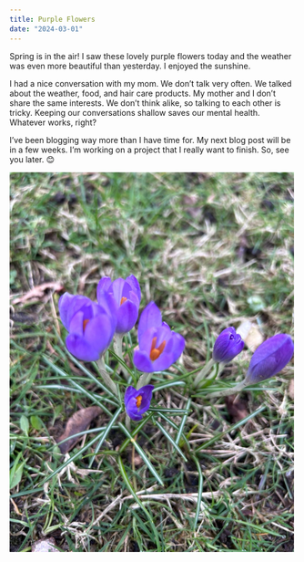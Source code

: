 ```yaml
---
title: Purple Flowers
date: "2024-03-01"
---
```


Spring is in the air! I saw these lovely purple flowers today and the weather was even more beautiful than yesterday. I enjoyed the sunshine.

I had a nice conversation with my mom.  We don’t talk very often. We talked about the weather, food, and hair care products. My mother and I don’t share the same interests. We don’t think alike, so talking to each other is tricky. Keeping our conversations shallow saves our mental health. Whatever works, right?


I’ve been blogging way more than I have time for. My next blog post will be in a few weeks. I’m working on a project that I really want to finish. So, see you later. 😊

<img src="/static/img/PurpleFlowers.JPG" width="500">

